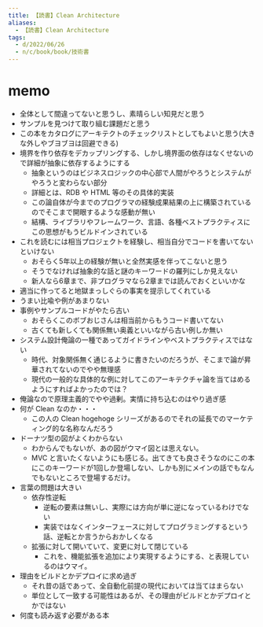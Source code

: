 ```yaml
---
title: 【読書】Clean Architecture
aliases:
  - 【読書】Clean Architecture
tags:
  - d/2022/06/26
  - n/c/book/book/技術書
---
```


memo
================================================================================

- 全体として間違ってないと思うし、素晴らしい知見だと思う
- サンプルを見つけて取り組む課題だと思う
- この本をカタログにアーキテクトのチェックリストとしてもよいと思う(大きな外しやブヨブヨは回避できる)
- 境界を作り依存をデカップリングする、しかし境界面の依存はなくせないので詳細が抽象に依存するようにする
  - 抽象というのはビジネスロジックの中心部で人間がやろうとシステムがやろうと変わらない部分
  - 詳細とは、RDB や HTML 等のその具体的実装
  - この論自体が今までのプログラマの経験成果結果の上に構築されているのでそこまで開眼するような感動が無い
  - 結構、ライブラリやフレームワーク、言語、各種ベストプラクティスにこの思想がもうビルドインされている
- これを読むには相当プロジェクトを経験し、相当自分でコードを書いてないといけない
  - おそらく5年以上の経験が無いと全然実感を伴ってこないと思う
  - そうでなければ抽象的な話と謎のキーワードの羅列にしか見えない
  - 新人なら6章まで、非プログラマなら2章までは読んでおくといいかな
- 適当に作ってると地獄まっしぐらの事実を提示してくれている
- うまい比喩や例があまりない
- 事例やサンプルコードがやたら古い
  - おそらくこのボブおじさんは相当前からもうコード書いてない
  - 古くても新しくても関係無い奥義といいながら古い例しか無い
- システム設計俺論の一種であってガイドラインやベストプラクティスではない
  - 時代、対象関係無く通じるように書きたいのだろうが、そこまで論が昇華されてないのでやや無理感
  - 現代の一般的な具体的な例に対してこのアーキテクチャ論を当てはめるようにすればよかったのでは？
- 俺論なので原理主義的でやや過剰。実情に持ち込むのはやり過ぎ感
- 何が Clean なのか・・・
  - この人の Clean hogehoge シリーズがあるのでそれの延長でのマーケティング的な名称なんだろう
- ドーナツ型の図がよくわからない
  - わからんでもないが、あの図がウマイ図とは思えない。
  - MVC と言いたくないようにも感じる。出てきても良さそうなのにこの本にこのキーワードが1回しか登場しない、しかも別にメインの話でもなんでもないところで登場するだけ。
- 言葉の問題は大きい
  - 依存性逆転
    - 逆転の要素は無いし、実際には方向が単に逆になっているわけでない
    - 実装ではなくインターフェースに対してプログラミングするという話、逆転とか言うからおかしくなる
  - 拡張に対して開いていて、変更に対して閉じている
    - これを、機能拡張を追加により実現するようにする、と表現しているのはウマイ。
- 理由をビルドとかデプロイに求め過ぎ
  - それ昔の話であって、全自動化前提の現代においては当てはまらない
  - 単位として一致する可能性はあるが、その理由がビルドとかデプロイとかではない
- 何度も読み返す必要がある本


